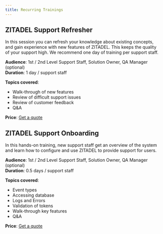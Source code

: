```yaml
---
title: Recurring Trainings
---
```


## ZITADEL Support Refresher

In this session you can refresh your knowledge about existing concepts, and gain experience with new features of ZITADEL.
This keeps the quality of your support high.
We recommend one day of training per support staff.

**Audience**: 1st / 2nd Level Support Staff, Solution Owner, QA Manager (optional)  
**Duration**: 1 day / support staff

**Topics covered**:

* Walk-through of new features
* Review of difficult support issues
* Review of customer feedback
* Q&A

**Price**: [Get a quote](https://zitadel.ch/contact)

## ZITADEL Support Onboarding

In this hands-on training, new support staff get an overview of the system and learn how to configure and use ZITADEL to provide support for users.

**Audience**: 1st / 2nd Level Support Staff, Solution Owner, QA Manager (optional)  
**Duration**: 0.5 days / support staff

**Topics covered**:

* Event types
* Accessing database
* Logs and Errors
* Validation of tokens
* Walk-through key features
* Q&A

**Price**: [Get a quote](https://zitadel.ch/contact)
